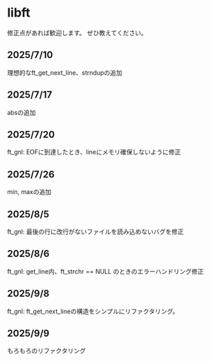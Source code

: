 # libft

修正点があれば歓迎します。
ぜひ教えてください。

## 2025/7/10
理想的なft_get_next_line、strndupの追加

## 2025/7/17
absの追加

## 2025/7/20
ft_gnl: EOFに到達したとき、lineにメモリ確保しないように修正

## 2025/7/26
min, maxの追加

## 2025/8/5
ft_gnl: 最後の行に改行がないファイルを読み込めないバグを修正

## 2025/8/6
ft_gnl: get_line内、ft_strchr == NULL のときのエラーハンドリング修正

## 2025/9/8
ft_gnl: ft_get_next_lineの構造をシンプルにリファクタリング。

## 2025/9/9
もろもろのリファクタリング